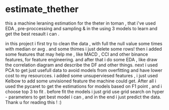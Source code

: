 # estimate_thether
this a machine leraning estimation for the theter in toman , that i've used EDA , pre-proccessing and sampling &amp; in the using 3 models to learn and get the best resault i can .

in this project i first try to clean the data , with full the null value some times with median or avg . 
and some thimes i just delete some rows! 
then i added some features that may help me , like MACD , CCI and other binance features, for feature engineering.
and after that i do some EDA , like draw the correlation diagram and describe the DF and other things.
next i used PCA to get just usefull data to avoid models from overfitting and have lower cost to my resourcces.
i added some unsuperviesed features , i just used Kelbow to add some unvisioned feature the machine could get. 
After all i used the pycaret to get the estimations for models based on F1 point , 
and i choose top 3 to fit .
before fit the models i just grid use grid search on hyper - parameters to get best model i can , 
and in the end i just predict the data. 
Thank u for reading this ! :)

